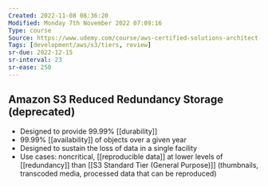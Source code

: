 ```yaml
---
Created: 2022-11-08 08:36:20
Modified: Monday 7th November 2022 07:09:16
Type: course
Source: https://www.udemy.com/course/aws-certified-solutions-architect-associate-saa-c01/?xref=E0Aed11STH4LPUQvCz0GJFABTmM=
Tags: [development/aws/s3/tiers, review]
sr-due: 2022-12-15
sr-interval: 23
sr-ease: 250
---
```


## Amazon S3 Reduced Redundancy Storage (deprecated)

- Designed to provide 99.99% [[durability]]
- 99.99% [[availability]] of objects over a given year
- Designed to sustain the loss of data in a single facility
- Use cases: noncritical, [[reproducible data]] at lower levels of [[redundancy]] than [[S3 Standard Tier (General Purpose)]] (thumbnails, transcoded media, processed data that can be reproduced)